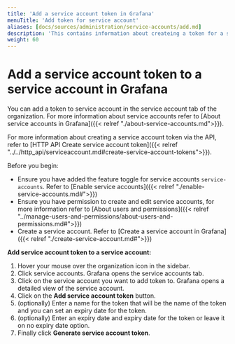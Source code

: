 ```yaml
---
title: 'Add a service account token in Grafana'
menuTitle: 'Add token for service account'
aliases: [docs/sources/administration/service-accounts/add.md]
description: 'This contains information about createing a token for a service account'
weight: 60
---
```


# Add a service account token to a service account in Grafana

You can add a token to service account in the service account tab of the organization.
For more information about service accounts refer to [About service accounts in Grafana]({{< relref "./about-service-accounts.md">}}).

For more information about creating a service account token via the API, refer to [HTTP API Create service account token]({{< relref "../../http_api/serviceaccount.md#create-service-account-tokens">}}).

Before you begin:

- Ensure you have added the feature toggle for service accounts `service-accounts`. Refer to [Enable service accounts]({{< relref "./enable-service-accounts.md#">}})
- Ensure you have permission to create and edit service accounts, for more information refer to [About users and permissions]({{< relref "../manage-users-and-permissions/about-users-and-permissions.md#">}})
- Create a service account. Refer to [Create a service account in Grafana]({{< relref "./create-service-account.md#">}})

**Add service account token to a service account:**

1. Hover your mouse over the organization icon in the sidebar.
1. Click service accounts. Grafana opens the service accounts tab.
1. Click on the service account you want to add token to. Grafana opens a detailed view of the service account.
1. Click on the **Add service account token** button.
1. (optionally) Enter a name for the token that will be the name of the token and you can set an expiry date for the token.
1. (optionally) Enter an expiry date and expiry date for the token or leave it on no expiry date option.
1. Finally click **Generate service account token**.

